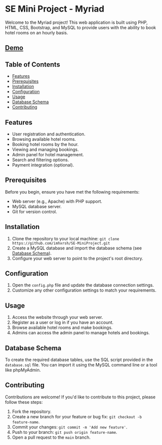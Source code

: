 # SE Mini Project - Myriad

Welcome to the Myriad project! This web application is built using PHP, HTML, CSS, Bootstrap, and MySQL to provide users with the ability to book hotel rooms on an hourly basis.

## [Demo](https://myriad.hxrsh.me/)

## Table of Contents
- [Features](#features)
- [Prerequisites](#prerequisites)
- [Installation](#installation)
- [Configuration](#configuration)
- [Usage](#usage)
- [Database Schema](#database-schema)
- [Contributing](#contributing)

## Features
- User registration and authentication.
- Browsing available hotel rooms.
- Booking hotel rooms by the hour.
- Viewing and managing bookings.
- Admin panel for hotel management.
- Search and filtering options.
- Payment integration (optional).

## Prerequisites
Before you begin, ensure you have met the following requirements:
- Web server (e.g., Apache) with PHP support.
- MySQL database server.
- Git for version control.

## Installation
1. Clone the repository to your local machine:
`git clone https://github.com/imhxrsh/SE-MiniProject.git`
2. Create a MySQL database and import the database schema (see [Database Schema](#database-schema)).
3. Configure your web server to point to the project's root directory.

## Configuration
1. Open the `config.php` file and update the database connection settings.
2. Customize any other configuration settings to match your requirements.

## Usage
1. Access the website through your web server.
2. Register as a user or log in if you have an account.
3. Browse available hotel rooms and make bookings.
4. Admins can access the admin panel to manage hotels and bookings.

## Database Schema
To create the required database tables, use the SQL script provided in the `database.sql` file. You can import it using the MySQL command line or a tool like phpMyAdmin.

## Contributing
Contributions are welcome! If you'd like to contribute to this project, please follow these steps:
1. Fork the repository.
2. Create a new branch for your feature or bug fix: `git checkout -b feature-name`.
3. Commit your changes: `git commit -m 'Add new feature'`.
4. Push to your branch: `git push origin feature-name`.
5. Open a pull request to the `main` branch.

